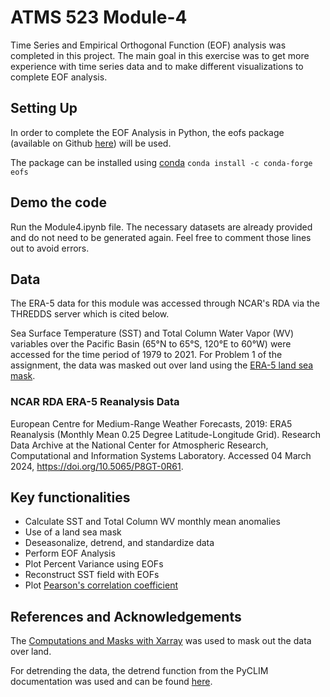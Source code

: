 # ATMS 523 Module-4

Time Series and Empirical Orthogonal Function (EOF) analysis was completed in this project. The main goal in this exercise was to get more experience with time series data and to make different visualizations to complete EOF analysis.

## Setting Up
In order to complete the EOF Analysis in Python, the eofs package (available on Github [here](https://github.com/ajdawson/eofs)) will be used. 

The package can be installed using [conda](https://docs.conda.io/projects/conda/en/latest/)
```conda install -c conda-forge eofs```

## Demo the code
Run the Module4.ipynb file. The necessary datasets are already provided and do not need to be generated again. Feel free to comment those lines out to avoid errors.

## Data
The ERA-5 data for this module was accessed through NCAR's RDA via the THREDDS server which is cited below.

Sea Surface Temperature (SST) and Total Column Water Vapor (WV) variables over the Pacific Basin (65°N to 65°S, 120°E to 60°W) were accessed for the time period of 1979 to 2021. For Problem 1 of the assignment, the data was masked out over land using the [ERA-5 land sea mask](https://rda.ucar.edu/thredds/dodsC/files/g/ds633.0/e5.oper.invariant/197901/e5.oper.invariant.128_172_lsm.ll025sc.1979010100_1979010100.nc).

### NCAR RDA ERA-5 Reanalysis Data
European Centre for Medium-Range Weather Forecasts, 2019: ERA5 Reanalysis (Monthly Mean 0.25 Degree Latitude-Longitude Grid). Research Data Archive at the National Center for Atmospheric Research, Computational and Information Systems Laboratory. Accessed 04 March 2024, https://doi.org/10.5065/P8GT-0R61.

## Key functionalities
- Calculate SST and Total Column WV monthly mean anomalies
- Use of a land sea mask
- Deseasonalize, detrend, and standardize data
- Perform EOF Analysis
- Plot Percent Variance using EOFs
- Reconstruct SST field with EOFs
- Plot [Pearson's correlation coefficient](https://docs.xarray.dev/en/stable/generated/xarray.corr.html)

## References and Acknowledgements
The  [Computations and Masks with Xarray](https://foundations.projectpythia.org/core/xarray/computation-masking.html#overview) was used to mask out the data over land.

For detrending the data, the detrend function from the PyCLIM documentation was used and can be found [here](https://climate.usu.edu/people/yoshi/pyclm101/monthly.html).